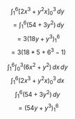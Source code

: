 $$\int_{1}^{6} [2x^3+y^2x]_{0}^3 \, dy $$
$$=\int_{1}^{6} (54+3y^2) \, dy $$
$$=3(18y+y^3)_{1}^6$$
$$=3(18*5+6^3-1)$$


$$\int_{1}^{6} \int_{0}^{3} (6x^2+y^2) \, dx  \, dy$$
$$\int_{1}^6 (2x^3+y^2x)_{0}^3  \, dx $$
$$\int_{1}^{6} (54+3y^2) \, dy $$
$$=(54y+y^3)_{1}^6$$
